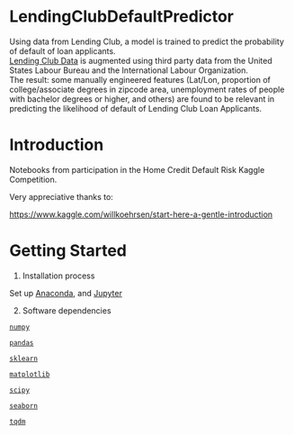 # LendingClubDefaultPredictor
Using data from Lending Club, a model is trained to predict the probability of default of loan applicants.  
[Lending Club Data](https://www.lendingclub.com/info/download-data.action) is augmented using third party data from the United States 
Labour Bureau and the International Labour Organization.  
The result: some manually engineered features (Lat/Lon, proportion of college/associate degrees in zipcode area, unemployment rates of people with bachelor degrees or higher, and others) are found to be relevant in predicting the likelihood of default of Lending Club Loan Applicants. 

# Introduction 
Notebooks from participation in the Home Credit Default Risk Kaggle Competition. 

Very appreciative thanks to:

https://www.kaggle.com/willkoehrsen/start-here-a-gentle-introduction 


# Getting Started

1.	Installation process 

Set up [Anaconda](https://www.anaconda.com/download/), and [Jupyter](http://jupyter.org/) 

2.	Software dependencies 

[`numpy`](http://www.numpy.org/)  

[`pandas`](https://pandas.pydata.org/) 

[`sklearn`](http://scikit-learn.org/stable/) 

[`matplotlib`](https://matplotlib.org/) 

[`scipy`](https://www.scipy.org/)

[`seaborn`](https://seaborn.pydata.org/)

[`tqdm`](https://pypi.org/project/tqdm/)

